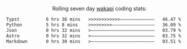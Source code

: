 <p align="center">Rolling seven day <a href="https://wakapi.dev/"/>wakapi</a> coding stats:</p>
<!--START_SECTION:waka-->

```txt
Typst          6 hrs 36 mins   >>>>>>>>>>>>—————————————   46.47 %
Python         5 hrs 8 mins    >>>>>>>>>————————————————   36.09 %
Json           0 hrs 32 mins   >————————————————————————   03.79 %
Astro          0 hrs 32 mins   >————————————————————————   03.75 %
Markdown       0 hrs 30 mins   >————————————————————————   03.51 %
```

<!--END_SECTION:waka-->

